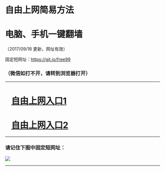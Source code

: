 ﻿# 自由上网简易方法

# 电脑、手机一键翻墙

（2017/09/18 更新，网址有效）

固定短网址：https://git.io/free99

### （微信如打不开，请转到浏览器打开）


***





# &nbsp;&nbsp; <a href="http://ft1886231842.fwq-tz1005.info/fwqtz01.html?t=09180016800 " target="_blank">自由上网入口1</a>
# &nbsp;&nbsp; <a href="http://ft2870024140.fwq-tz1006.info/fwqtz02.html?t=091800126359 " target="_blank">自由上网入口2</a>
***

### 请记住下图中固定短网址：

<img src="https://s3-us-west-2.amazonaws.com/fwq-1001/yjfq-20170905okok.png" /> 


***

